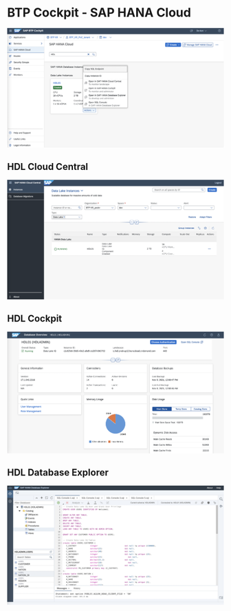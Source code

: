 # BTP Cockpit - SAP HANA Cloud

![](Images/BTP_Cockpit_HANACloud2.png)<br>

## HDL Cloud Central

![](Images/hdl_HANA_Cloud_Central.png)<br>

## HDL Cockpit

![](Images/hdl_HANA_Cockpit.png)<br>

## HDL Database Explorer

![](Images/hdl_HANA_DB_Explorer.png)<br>


